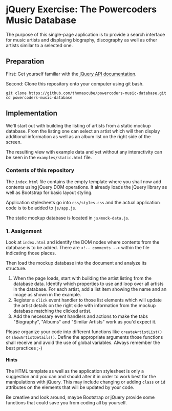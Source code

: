 # jQuery Exercise: The Powercoders Music Database

The purpose of this single-page application is to provide a search interface 
for music artists and displaying biography, discography as well as other artists 
similar to a selected one.

## Preparation

First: Get yourself familiar with the [jQuery API documentation](http://api.jquery.com/).

Second: Clone this repository onto your computer using git bash.

```
git clone https://github.com/thomascube/powercoders-music-database.git
cd powercoders-music-database
```

## Implementation

We'll start out with building the listing of artists from a static mockup database. 
From the listing one can select an artist which will then display additional information 
as well as an album list on the right side of the screen.

The resulting view with example data and yet without any interactivity can be seen 
in the `examples/static.html` file.

### Contents of this repository

The `index.html` file contains the empty template where you shall now add contents using 
jQuery DOM operations. It already loads the jQuery library as well as Bootstrap for basic 
layout styling.

Application stylesheets go into `css/styles.css` and the actual application code 
is to be added to `js/app.js`.

The static mockup database is located in `js/mock-data.js`.

### 1. Assignment

Look at `index.html` and identify the DOM nodes where contents from the database is to be added. 
There are `<!-- comments -->` within the file indicating those places.

Then load the mockup database into the document and analyze its structure.

1. When the page loads, start with building the artist listing from the database data. 
Identify which properties to use and loop over all artists in the database. For each artist, 
add a list item showing the name and an image as shown in the example.
2. Register a `click` event handler to those list elements which will update the artist details 
on the right side with information from the mockup database matching the clicked artist.
3. Add the necessary event handlers and actions to make the tabs "Biography", "Albums" and "Similar Artists" 
work as you'd expect it.

Please organize your code into different functions like `createArtistList()` or `showArtistDetails()`.
Define the appropriate arguments those functions shall receive and avoid the use of global variables.
Always remember the best practices ;-)

#### Hints

The HTML template as well as the application stylesheet is only a suggestion and you can and 
should alter it in order to work best for the manipulations with jQuery. This may include changing or 
adding `class` or `id` attributes on the elements that will be updated by your code.

Be creative and look around, maybe Bootstrap or jQuery provide some functions that could save you 
from coding all by yourself.

